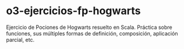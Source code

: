 # o3-ejercicios-fp-hogwarts

Ejercicio de Pociones de Hogwarts resuelto en Scala.
Práctica sobre funciones, sus múltiples formas de definición, composición, aplicación parcial, etc.

